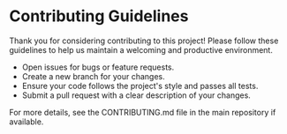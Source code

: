 # Contributing Guidelines

Thank you for considering contributing to this project! Please follow these guidelines to help us maintain a welcoming and productive environment.

- Open issues for bugs or feature requests.
- Create a new branch for your changes.
- Ensure your code follows the project's style and passes all tests.
- Submit a pull request with a clear description of your changes.

For more details, see the CONTRIBUTING.md file in the main repository if available.
